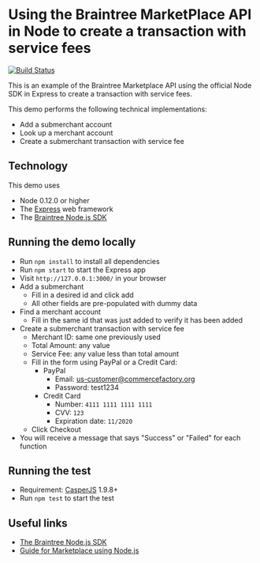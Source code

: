 # Using the Braintree MarketPlace API in Node to create a transaction with service fees

[![Build Status](https://travis-ci.org/commercefactory/braintree-marketplace-node.svg)](https://travis-ci.org/commercefactory/braintree-marketplace-node)

This is an example of the Braintree Marketplace API using the official Node SDK in Express to create a transaction with service fees.

This demo performs the following technical implementations:

* Add a submerchant account
* Look up a merchant account
* Create a submerchant transaction with service fee

## Technology

This demo uses

* Node 0.12.0 or higher
* The [Express](http://expressjs.com/) web framework
* The [Braintree Node.js SDK](https://developers.braintreepayments.com/javascript+node/sdk/server/overview)

## Running the demo locally

* Run `npm install` to install all dependencies
* Run `npm start` to start the Express app
* Visit `http://127.0.0.1:3000/` in your browser
* Add a submerchant
	* Fill in a desired id and click add
	* All other fields are pre-populated with dummy data
* Find a merchant account
	* Fill in the same id that was just added to verify it has been added 
* Create a submerchant transaction with service fee
	* Merchant ID: same one previously used
	* Total Amount: any value
	* Service Fee: any value less than total amount
	* Fill in the form using PayPal or a Credit Card:
		* PayPal
			* Email: us-customer@commercefactory.org
			* Password: test1234	
		* Credit Card
			* Number: `4111 1111 1111 1111`
			* CVV: `123`
			* Expiration date: `11/2020`
	* Click Checkout
* You will receive a message that says "Success" or "Failed" for each function

## Running the test

* Requirement: [CasperJS](http://casperjs.org/) 1.9.8+
* Run `npm test` to start the test

## Useful links

* [The Braintree Node.js SDK](https://developers.braintreepayments.com/javascript+node/sdk/server/overview)
* [Guide for Marketplace using Node.js](https://developers.braintreepayments.com/javascript+node/guides/marketplace/overview)
